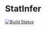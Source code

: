 # StatInfer

[![Build Status](https://travis-ci.org/alaa-saade/StatInfer.jl.svg?branch=master)](https://travis-ci.org/alaa-saade/StatInfer.jl)
